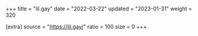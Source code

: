 +++
title = "lil.gay"
date = "2022-03-22"
updated = "2023-01-31"
weight = 320

[extra]
source = "https://lil.gay/"
ratio = 100
size = 0
+++
